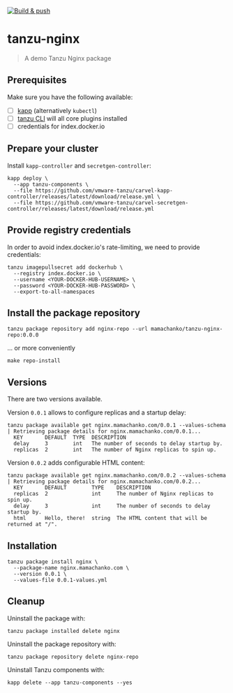 [![Build & push](https://github.com/mamachanko/tanzu-nginx/actions/workflows/build.yml/badge.svg)](https://github.com/mamachanko/tanzu-nginx/actions/workflows/build.yml)

# tanzu-nginx

> A demo Tanzu Nginx package

## Prerequisites

Make sure you have the following available:

* [ ] [kapp](https://carvel.dev/kapp/) (alternatively `kubectl`)
* [ ] [tanzu CLI](https://github.com/vmware-tanzu/tanzu-framework) will all core plugins installed
* [ ] credentials for index.docker.io

## Prepare your cluster

Install `kapp-controller` and `secretgen-controller`:

```shell
kapp deploy \
  --app tanzu-components \
  --file https://github.com/vmware-tanzu/carvel-kapp-controller/releases/latest/download/release.yml \
  --file https://github.com/vmware-tanzu/carvel-secretgen-controller/releases/latest/download/release.yml 
```

## Provide registry credentials

In order to avoid index.docker.io's rate-limiting, we need to provide credentials:

```shell
tanzu imagepullsecret add dockerhub \
  --registry index.docker.io \
  --username <YOUR-DOCKER-HUB-USERNAME> \
  --password <YOUR-DOCKER-HUB-PASSWORD> \
  --export-to-all-namespaces
```

## Install the package repository

```shell
tanzu package repository add nginx-repo --url mamachanko/tanzu-nginx-repo:0.0.0
```
... or more conveniently
```shell
make repo-install
```

## Versions

There are two versions available.

Version `0.0.1` allows to configure replicas and a startup delay:

```shell
tanzu package available get nginx.mamachanko.com/0.0.1 --values-schema
| Retrieving package details for nginx.mamachanko.com/0.0.1...
  KEY       DEFAULT  TYPE  DESCRIPTION
  delay     3        int   The number of seconds to delay startup by.
  replicas  2        int   The number of Nginx replicas to spin up.
```

Version `0.0.2` adds configurable HTML content:

```shell
tanzu package available get nginx.mamachanko.com/0.0.2 --values-schema
| Retrieving package details for nginx.mamachanko.com/0.0.2...
  KEY       DEFAULT        TYPE    DESCRIPTION
  replicas  2              int     The number of Nginx replicas to spin up.
  delay     3              int     The number of seconds to delay startup by.
  html      Hello, there!  string  The HTML content that will be returned at "/".
```

## Installation

```shell
tanzu package install nginx \
  --package-name nginx.mamachanko.com \
  --version 0.0.1 \
  --values-file 0.0.1-values.yml
```

## Cleanup

Uninstall the package with:
```shell
tanzu package installed delete nginx
```

Uninstall the package repository with:
```shell
tanzu package repository delete nginx-repo
```

Uninstall Tanzu components with:

```shell
kapp delete --app tanzu-components --yes
```
